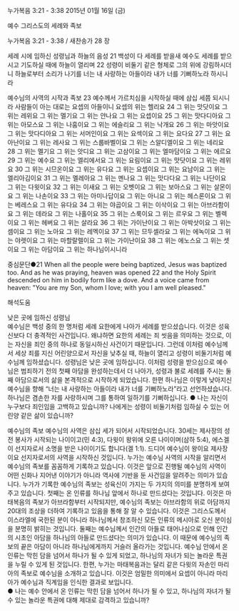 누가복음 3:21 - 3:38 
2015년 01월 16일 (금)

예수 그리스도의 세례와 족보



누가복음 3:21 - 3:38 / 새찬송가 28 장


세례 시에 임하신 성령님과 하늘의 음성
21 백성이 다 세례를 받을새 예수도 세례를 받으시고 기도하실 때에 하늘이 열리며 22 성령이 비둘기 같은 형체로 그의 위에 강림하시더니 하늘로부터 소리가 나기를 너는 내 사랑하는 아들이라 내가 너를 기뻐하노라 하시니라 

예수님의 사역의 시작과 족보 
23 예수께서 가르치심을 시작하실 때에 삼십 세쯤 되시니라 사람들이 아는 대로는 요셉의 아들이니 요셉의 위는 헬리요 24 그 위는 맛닷이요 그 위는 레위요 그 위는 멜기요 그 위는 얀나요 그 위는 요셉이요 25 그 위는 맛다디아요 그 위는 아모스요 그 위는 나훔이요 그 위는 에슬리요 그 위는 낙개요 26 그 위는 마앗이요 그 위는 맛다디아요 그 위는 서머인이요 그 위는 요섹이요 그 위는 요다요 27 그 위는 요아난이요 그 위는 레사요 그 위는 스룹바벨이요 그 위는 스알디엘이요 그 위는 네리요 28 그 위는 멜기요 그 위는 앗디요 그 위는 고삼이요 그 위는 엘마담이요 그 위는 에르요 29 그 위는 예수요 그 위는 엘리에서요 그 위는 요림이요 그 위는 맛닷이요 그 위는 레위요 30 그 위는 시므온이요 그 위는 유다요 그 위는 요셉이요 그 위는 요남이요 그 위는 엘리아김이요 31 그 위는 멜레아요 그 위는 멘나요 그 위는 맛다다요 그 위는 나단이요 그 위는 다윗이요 32 그 위는 이새요 그 위는 오벳이요 그 위는 보아스요 그 위는 살몬이요 그 위는 나손이요 33 그 위는 아미나답이요 그 위는 아니요 그 위는 헤스론이요 그 위는 베레스요 그 위는 유다요 34 그 위는 야곱이요 그 위는 이삭이요 그 위는 아브라함이요 그 위는 데라요 그 위는 나홀이요 35 그 위는 스룩이요 그 위는 르우요 그 위는 벨렉이요 그 위는 헤버요 그 위는 살라요 36 그 위는 가이난이요 그 위는 아박삿이요 그 위는 셈이요 그 위는 노아요 그 위는 레멕이요 37 그 위는 므두셀라요 그 위는 에녹이요 그 위는 야렛이요 그 위는 마할랄렐이요 그 위는 가이난이요 38 그 위는 에노스요 그 위는 셋이요 그 위는 아담이요 그 위는 하나님이시니라  

중심문단●21 When all the people were being baptized, Jesus was baptized too. And as he was praying, heaven was opened 22 and the Holy Spirit descended on him in bodily form like a dove. And a voice came from heaven: "You are my Son, whom I love; with you I am well pleased."

해석도움





낮은 곳에 임하신 성령님  
예수님은 백성 중의 한 명처럼 세례 요한에게 나아가 세례를 받으셨습니다. 이것은 성육신보다 더 충격적인 사건입니다. 왜냐하면 요한의 세례는 죄 씻음을 의미하는 것으로, 이는 자신을 죄인 중의 하나로 동일시하신 사건이기 때문입니다. 그런데 이처럼 예수님께서 세상 죄를 지신 어린양으로서 자신을 낮추실 때, 하늘이 열리고 성령이 비둘기처럼 예수님께 임하셨습니다. 성령님은 낮은 곳에 임하십니다. 이처럼 성령을 받으심으로 예수님은 범죄하기 전의 첫째 아담을 완성하는데서 더 나아가, 성령과 불로 세례를 주시는 둘째 아담으로서의 삶을 본격적으로 시작하게 되었습니다. 한편 하나님은 이렇게 낮아지신 예수님을 향해 “너는 내 사랑하는 아들이라 내가 너를 기뻐하노라”라고 선언하셨습니다.  하나님은 겸손한 자를 사랑하시며 그를 통하여 일하기를 기뻐하십니다. 
● 나는 자신이 누구보다 죄인임을 고백하고 있습니까? 나에게는 성령이 비둘기처럼 임하실 수 있는 어린양 같은 삶이 있습니까?  　

예수님의 족보
예수님의 사역은 삼십 세가 되어서 시작되었습니다. 30세는 제사장의 성전 봉사가 시작되는 나이이고(민 4:3), 다윗이 왕위에 오른 나이이며(삼하 5:4), 에스겔이 선지자로서 소명을 받은 나이이기도 합니다(겔 1:1). 드디어 예수님이 왕이요 제사장이요 선지자로서의 사역을 시작하신 것입니다. 누가는 예수님 사역의 시작을 알리면서 예수님의 족보를 꼼꼼하게 기록하고 있습니다. 이것은 앞으로 진행될 예수님의 사역이 어떤 신화나 지어낸 이야기가 아니라 역사에 기반을 둔 사건임을 알려주는 의미가 있습니다. 누가가 기록한 예수님의 족보는 성육신이 가지는 두 가지의 의미를 분명하게 보여주고 있습니다. 첫째는 온 인류를 하나님 앞에서 하나로 만드셨다는 것입니다. 이것은 마태복음의 족보가 아브라함부터 시작되지만, 예수님의 족보는 아브라함의 위로 아담까지 20대의 조상을 더하여 기록하고 있음을 통해 잘 알 수 있습니다. 이것은 그리스도께서 이스라엘에 국한된 분이 아니라 하나님께서 창조하신 모든 인류의 메시아로 오신 분이심을 분명히 밝히는 것입니다. 둘째는 예수님께서 인간의 아들로 태어나심으로 인해 인간의 시초인 아담을 하나님의 아들로 만드셨다는 의미가 있습니다. 이 때문에 예수님의 족보의 끝은 아담이 아니라 하나님에게까지 거슬러 올라가는 것입니다. 예수님 안에서 온 인류는 막힌 담을 넘어서 하나가 될 수 있게 되었고, 하나님의 자녀가 되는 놀라운 특권을 누릴 수 있게 된 것입니다. 한편, 누가는 마태복음과는 달리 같은 다윗의 자손인 마리아의 족보로 예수님을 소개하고 있습니다. 이것은 엄밀한 의미에서 요셉이 아니라 마리아가 예수님과 직계임을 인식한 결과로 보입니다.    
● 나는 예수 안에서 온 인류는 막힌 담을 넘어서 하나가 될 수 있고, 하나님의 자녀가 될 수 있는 놀라운 특권에 대해 제대로 감격하고 있습니까?